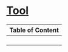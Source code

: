 # [Tool](http://localhost:3000/tools) 

| Table of Content |
| ---------------- |
| [](CyberSecurity/.md) |
| [](CyberSecurity/.md) |
| [](CyberSecurity/.md) |
| [](CyberSecurity/.md) |

